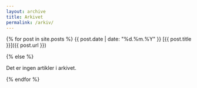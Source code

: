 ```yaml
---
layout: archive
title: Arkivet
permalink: /arkiv/
---
```


{% for post in site.posts %}
	<span class="left gray margin">{{ post.date | date: "%d.%m.%Y" }}</span>
	<span class="left">[{{ post.title }}]({{ post.url }})</span>

<p class="clear"></p>

{% else %}

<p>Det er ingen artikler i arkivet.</p>

{% endfor %}